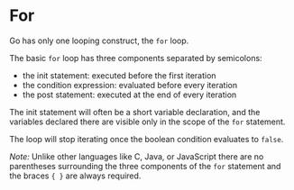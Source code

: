 # For


Go has only one looping construct, the `for` loop.

The basic `for` loop has three components separated by semicolons:

- the init statement: executed before the first iteration
- the condition expression: evaluated before every iteration
- the post statement: executed at the end of every iteration

The init statement will often be a short variable declaration, and the
variables declared there are visible only in the scope of the `for`
statement.

The loop will stop iterating once the boolean condition evaluates to `false`.

*Note:* Unlike other languages like C, Java, or JavaScript there are no parentheses
surrounding the three components of the `for` statement and the braces `{ }` are
always required.

